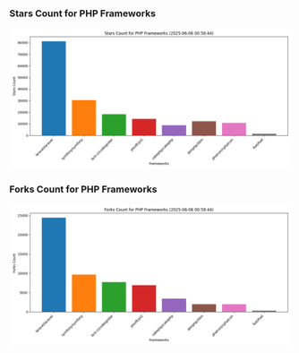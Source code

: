 ### Stars Count for PHP Frameworks

![Stars Chart](./archive/charts/20250606005844_stars_count.png)

### Forks Count for PHP Frameworks

![Forks Chart](./archive/charts/20250606005844_forks_count.png)

